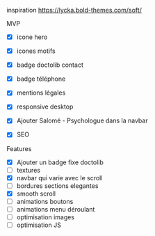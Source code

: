 inspiration
https://lycka.bold-themes.com/soft/

MVP
 - [x] icone hero
 - [x] icones motifs
 - [x] badge doctolib contact
 - [x] badge téléphone
 - [x] mentions légales
 - [x] responsive desktop
 - [x] Ajouter Salomé - Psychologue dans la navbar
 - [x] SEO


Features
 - [x] Ajouter un badge fixe doctolib
 - [ ] textures
 - [x] navbar qui varie avec le scroll
 - [ ] bordures sections elegantes
 - [x] smooth scroll
 - [ ] animations boutons
 - [ ] animations menu déroulant
 - [ ] optimisation images
 - [ ] optimisation JS
